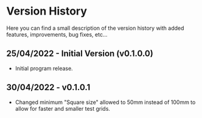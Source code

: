 # Version History

Here you can find a small description of the version history with added features, improvements, bug fixes, etc...

## 25/04/2022 - Initial Version (v0.1.0.0)

- Initial program release.

## 30/04/2022 - v0.1.0.1

- Changed minimum "Square size" allowed to 50mm instead of 100mm to allow for faster and smaller test grids.
